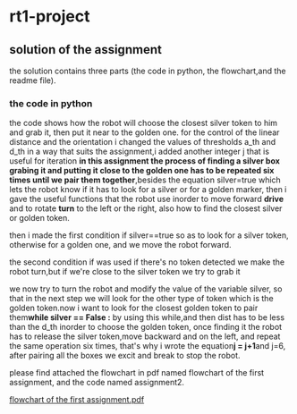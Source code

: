 # rt1-project  

## solution of the assignment 

the solution contains three parts (the code in python, the flowchart,and the readme file).

### the code in python

the code shows how the robot will choose the closest silver token to him and grab it, then put it near to the golden 
one. for the control of the linear distance and the orientation i changed the values of thresholds a_th and d_th in a 
way that suits the assignment,i added another integer j that is useful for iteration **in this assignment the process 
of finding a silver box grabing it and putting it close to the golden one has to be repeated six times until we pair 
them together**,besides the equation silver=true which lets the robot know if it has to look for a silver or for a 
golden marker, then i gave the useful functions that the robot use  inorder to move forward **drive** and to 
rotate **turn** to the left or the right, also how to find the closest silver or golden token.  

then i made the first condition if silver==true so as to look for a silver token, otherwise for a golden one, and we 
move the robot forward.  

the second condition if was used if there's no token detected we make the robot turn,but if we're close to the silver 
token we try to grab it  

we now try to turn the robot and modify the value of the variable silver, so that in the next step we will look for the 
other type of token which is the golden token.now i want to look for the closest golden token to pair them**while 
silver == False :** by using this while,and then dist has to be less than the d_th inorder to choose the golden token, 
once finding it the robot has to release the silver token,move backward and on the left, and repeat the same operation 
six times, that's why i wrote the equation**j = j+1**and j=6, after pairing all the boxes we excit and break to stop 
the robot.  

please find attached the flowchart in pdf named flowchart of the first assignment, and the code named assignment2.  

[flowchart of the first assignment.pdf](https://github.com/benkredda/rt1-project/files/10016418/flowchart.of.the.first.assignment.pdf)





